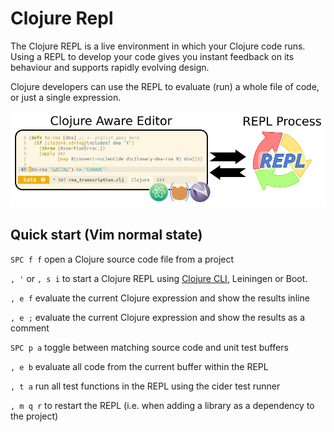 # Clojure Repl
The Clojure REPL is a live environment in which your Clojure code runs.  Using a REPL to develop your code gives you instant feedback on its behaviour and supports rapidly evolving design.

Clojure developers can use the REPL to evaluate (run) a whole file of code, or just a single expression.

![Clojure aware editors](https://raw.githubusercontent.com/jr0cket/developer-guides/master/clojure/clojure-repl-driven-development-clojure-aware-editor.png)


## Quick start (Vim normal state)
`SPC f f` open a Clojure source code file from a project

`, '` or `, s i` to start a Clojure REPL using [Clojure CLI](http://practicalli.github.io/clojure/clojure-tools/install/install-clojure.html), Leiningen or Boot.

`, e f` evaluate the current Clojure expression and show the results inline

`, e ;` evaluate the current Clojure expression and show the results as a comment

`SPC p a` toggle between matching source code and unit test buffers

`, e b` evaluate all code from the current buffer within the REPL

`, t a` run all test functions in the REPL using the cider test runner

`, m q r` to restart the REPL (i.e. when adding a library as a dependency to the project)


<!-- TODO: add a specific screencast on using the basics of the REPL -->
<!-- {% youtube %} -->
<!-- https://www.youtube.com/watch?v=KZjFVdU8VLI?autoplay=1loop=1 -->
<!-- {% endyoutube %} -->

